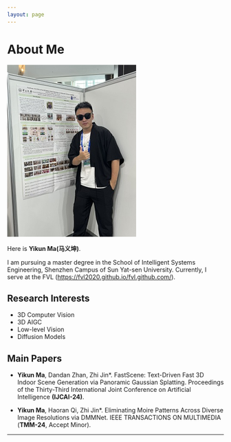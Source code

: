 ```yaml
---
layout: page
---
```


# About Me

<img src="yikun1.jpg" class="floatpic" width="300" height="400">

Here is **Yikun Ma(马义坤)**.

  I am pursuing a master degree in the School of Intelligent Systems Engineering, Shenzhen Campus of Sun Yat-sen University. 
  Currently, I serve at the FVL (https://fvl2020.github.io/fvl.github.com/).

## Research Interests

- 3D Computer Vision
- 3D AIGC
- Low-level Vision
- Diffusion Models

## Main Papers

- **Yikun Ma**, Dandan Zhan, Zhi Jin*. 
  FastScene: Text-Driven Fast 3D Indoor Scene Generation via Panoramic Gaussian Splatting.
  Proceedings of the Thirty-Third International Joint Conference on Artificial Intelligence **(IJCAI-24)**.


- **Yikun Ma**, Haoran Qi, Zhi Jin*.
  Eliminating Moire Patterns Across Diverse Image Resolutions via DMMNet.
  IEEE TRANSACTIONS ON MULTIMEDIA (**TMM-24**, Accept Minor).
---


